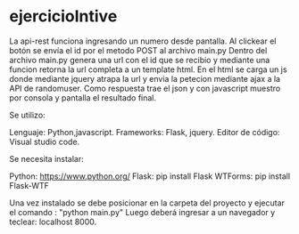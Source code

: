 # ejercicioIntive

La api-rest funciona ingresando un numero desde pantalla. Al clickear el botón se envía el id por el metodo POST al archivo main.py
Dentro del archivo main.py genera una url con el id que se recibio y mediante una funcion retorna la url completa a un template html.
En el html se carga un js donde mediante jquery atrapa la url y envia la petecion mediante ajax a la API de randomuser.
Como respuesta trae el json y con javascript muestro por consola y pantalla el resultado final.

Se utilizo:

Lenguaje: Python,javascript.
Frameworks: Flask, jquery.
Editor de código: Visual studio code.

Se necesita instalar:

Python: https://www.python.org/
Flask: pip install Flask
WTForms: pip install Flask-WTF

Una vez instalado se debe posicionar en la carpeta del proyecto y ejecutar el comando : "python main.py"
Luego deberá ingresar a un navegador y teclear: localhost 8000.
